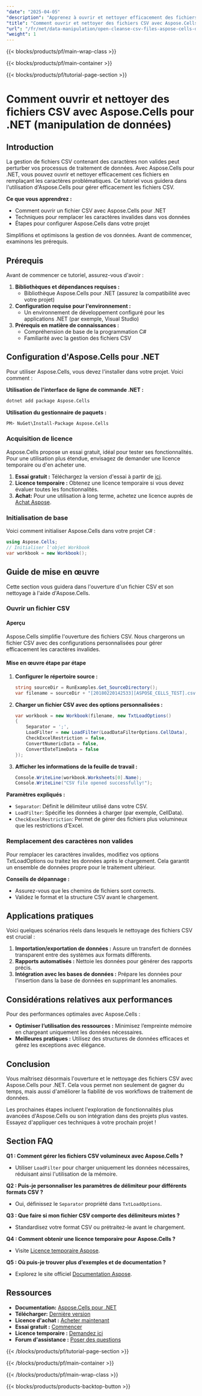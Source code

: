 ```yaml
---
"date": "2025-04-05"
"description": "Apprenez à ouvrir et nettoyer efficacement des fichiers CSV avec Aspose.Cells pour .NET. Ce tutoriel aborde la gestion des caractères non valides, la configuration de votre environnement et des applications pratiques."
"title": "Comment ouvrir et nettoyer des fichiers CSV avec Aspose.Cells pour .NET (tutoriel de manipulation de données)"
"url": "/fr/net/data-manipulation/open-cleanse-csv-files-aspose-cells-dotnet/"
"weight": 1
---
```


{{< blocks/products/pf/main-wrap-class >}}

{{< blocks/products/pf/main-container >}}

{{< blocks/products/pf/tutorial-page-section >}}


# Comment ouvrir et nettoyer des fichiers CSV avec Aspose.Cells pour .NET (manipulation de données)

## Introduction

La gestion de fichiers CSV contenant des caractères non valides peut perturber vos processus de traitement de données. Avec Aspose.Cells pour .NET, vous pouvez ouvrir et nettoyer efficacement ces fichiers en remplaçant les caractères problématiques. Ce tutoriel vous guidera dans l'utilisation d'Aspose.Cells pour gérer efficacement les fichiers CSV.

**Ce que vous apprendrez :**
- Comment ouvrir un fichier CSV avec Aspose.Cells pour .NET
- Techniques pour remplacer les caractères invalides dans vos données
- Étapes pour configurer Aspose.Cells dans votre projet

Simplifions et optimisons la gestion de vos données. Avant de commencer, examinons les prérequis.

## Prérequis

Avant de commencer ce tutoriel, assurez-vous d'avoir :
1. **Bibliothèques et dépendances requises :**
   - Bibliothèque Aspose.Cells pour .NET (assurez la compatibilité avec votre projet)
2. **Configuration requise pour l'environnement :**
   - Un environnement de développement configuré pour les applications .NET (par exemple, Visual Studio)
3. **Prérequis en matière de connaissances :**
   - Compréhension de base de la programmation C#
   - Familiarité avec la gestion des fichiers CSV

## Configuration d'Aspose.Cells pour .NET

Pour utiliser Aspose.Cells, vous devez l'installer dans votre projet. Voici comment :

**Utilisation de l'interface de ligne de commande .NET :**

```bash
dotnet add package Aspose.Cells
```

**Utilisation du gestionnaire de paquets :**

```bash
PM> NuGet\Install-Package Aspose.Cells
```

### Acquisition de licence

Aspose.Cells propose un essai gratuit, idéal pour tester ses fonctionnalités. Pour une utilisation plus étendue, envisagez de demander une licence temporaire ou d'en acheter une.
1. **Essai gratuit :** Téléchargez la version d'essai à partir de [ici](https://releases.aspose.com/cells/net/).
2. **Licence temporaire :** Obtenez une licence temporaire si vous devez évaluer toutes les fonctionnalités.
3. **Achat:** Pour une utilisation à long terme, achetez une licence auprès de [Achat Aspose](https://purchase.aspose.com/buy).

### Initialisation de base

Voici comment initialiser Aspose.Cells dans votre projet C# :

```csharp
using Aspose.Cells;
// Initialiser l'objet Workbook
var workbook = new Workbook();
```

## Guide de mise en œuvre

Cette section vous guidera dans l'ouverture d'un fichier CSV et son nettoyage à l'aide d'Aspose.Cells.

### Ouvrir un fichier CSV

#### Aperçu

Aspose.Cells simplifie l'ouverture des fichiers CSV. Nous chargerons un fichier CSV avec des configurations personnalisées pour gérer efficacement les caractères invalides.

#### Mise en œuvre étape par étape

1. **Configurer le répertoire source :**
   
   ```csharp
   string sourceDir = RunExamples.Get_SourceDirectory();
   var filename = sourceDir + "[20180220142533][ASPOSE_CELLS_TEST].csv";
   ```

2. **Charger un fichier CSV avec des options personnalisées :**
   
   ```csharp
   var workbook = new Workbook(filename, new TxtLoadOptions()
   {
       Separator = ';',
       LoadFilter = new LoadFilter(LoadDataFilterOptions.CellData),
       CheckExcelRestriction = false,
       ConvertNumericData = false,
       ConvertDateTimeData = false
   });
   ```

3. **Afficher les informations de la feuille de travail :**
   
   ```csharp
   Console.WriteLine(workbook.Worksheets[0].Name);
   Console.WriteLine("CSV file opened successfully!");
   ```

**Paramètres expliqués :**
- `Separator`: Définit le délimiteur utilisé dans votre CSV.
- `LoadFilter`: Spécifie les données à charger (par exemple, CellData).
- `CheckExcelRestriction`: Permet de gérer des fichiers plus volumineux que les restrictions d'Excel.

### Remplacement des caractères non valides

Pour remplacer les caractères invalides, modifiez vos options TxtLoadOptions ou traitez les données après le chargement. Cela garantit un ensemble de données propre pour le traitement ultérieur.

**Conseils de dépannage :**
- Assurez-vous que les chemins de fichiers sont corrects.
- Validez le format et la structure CSV avant le chargement.

## Applications pratiques

Voici quelques scénarios réels dans lesquels le nettoyage des fichiers CSV est crucial :
1. **Importation/exportation de données :** Assure un transfert de données transparent entre des systèmes aux formats différents.
2. **Rapports automatisés :** Nettoie les données pour générer des rapports précis.
3. **Intégration avec les bases de données :** Prépare les données pour l'insertion dans la base de données en supprimant les anomalies.

## Considérations relatives aux performances

Pour des performances optimales avec Aspose.Cells :
- **Optimiser l’utilisation des ressources :** Minimisez l’empreinte mémoire en chargeant uniquement les données nécessaires.
- **Meilleures pratiques :** Utilisez des structures de données efficaces et gérez les exceptions avec élégance.

## Conclusion

Vous maîtrisez désormais l'ouverture et le nettoyage des fichiers CSV avec Aspose.Cells pour .NET. Cela vous permet non seulement de gagner du temps, mais aussi d'améliorer la fiabilité de vos workflows de traitement de données.

Les prochaines étapes incluent l'exploration de fonctionnalités plus avancées d'Aspose.Cells ou son intégration dans des projets plus vastes. Essayez d'appliquer ces techniques à votre prochain projet !

## Section FAQ

**Q1 : Comment gérer les fichiers CSV volumineux avec Aspose.Cells ?**
- Utiliser `LoadFilter` pour charger uniquement les données nécessaires, réduisant ainsi l'utilisation de la mémoire.

**Q2 : Puis-je personnaliser les paramètres de délimiteur pour différents formats CSV ?**
- Oui, définissez le `Separator` propriété dans `TxtLoadOptions`.

**Q3 : Que faire si mon fichier CSV comporte des délimiteurs mixtes ?**
- Standardisez votre format CSV ou prétraitez-le avant le chargement.

**Q4 : Comment obtenir une licence temporaire pour Aspose.Cells ?**
- Visite [Licence temporaire Aspose](https://purchase.aspose.com/temporary-license/).

**Q5 : Où puis-je trouver plus d’exemples et de documentation ?**
- Explorez le site officiel [Documentation Aspose](https://reference.aspose.com/cells/net/).

## Ressources

- **Documentation:** [Aspose.Cells pour .NET](https://reference.aspose.com/cells/net/)
- **Télécharger:** [Dernière version](https://releases.aspose.com/cells/net/)
- **Licence d'achat :** [Acheter maintenant](https://purchase.aspose.com/buy)
- **Essai gratuit :** [Commencer](https://releases.aspose.com/cells/net/)
- **Licence temporaire :** [Demandez ici](https://purchase.aspose.com/temporary-license/)
- **Forum d'assistance :** [Poser des questions](https://forum.aspose.com/c/cells/9)

{{< /blocks/products/pf/tutorial-page-section >}}

{{< /blocks/products/pf/main-container >}}

{{< /blocks/products/pf/main-wrap-class >}}

{{< blocks/products/products-backtop-button >}}